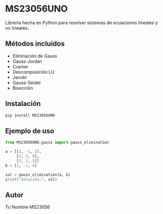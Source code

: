 # MS23056UNO

Librería hecha en Python para resolver sistemas de ecuaciones lineales y no lineales.

## Métodos incluidos

- Eliminación de Gauss
- Gauss-Jordan
- Cramer
- Descomposición LU
- Jacobi
- Gauss-Seidel
- Bisección

## Instalación

```bash
pip install MS23056UNO
```

## Ejemplo de uso

```python
from MS23056UNO.gauss import gauss_elimination

a = [[2, -1, 1],
     [3, 3, 9],
     [3, 3, 5]]
b = [2, -1, 4]

sol = gauss_elimination(a, b)
print("Solución:", sol)
```

## Autor

Tu Nombre MS23056